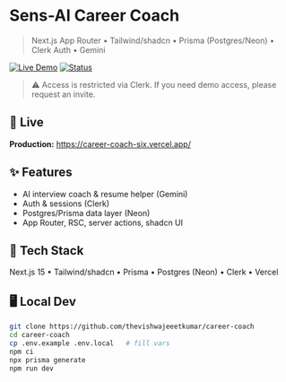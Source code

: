 # Sens-AI Career Coach

> Next.js App Router • Tailwind/shadcn • Prisma (Postgres/Neon) • Clerk Auth • Gemini

[![Live Demo](https://img.shields.io/badge/Live-Demo-00b894)](https://career-coach-six.vercel.app/)
[![Status](https://img.shields.io/website?url=https%3A%2F%2Fcareer-coach-six.vercel.app)](https://career-coach-six.vercel.app)

> ⚠️ Access is restricted via Clerk. If you need demo access, please request an invite.

## 🚀 Live
**Production:** https://career-coach-six.vercel.app/

## ✨ Features
- AI interview coach & resume helper (Gemini)
- Auth & sessions (Clerk)
- Postgres/Prisma data layer (Neon)
- App Router, RSC, server actions, shadcn UI

## 🧰 Tech Stack
Next.js 15 • Tailwind/shadcn • Prisma • Postgres (Neon) • Clerk • Vercel

## 🖥️ Local Dev
```bash
git clone https://github.com/thevishwajeeetkumar/career-coach
cd career-coach
cp .env.example .env.local   # fill vars
npm ci
npx prisma generate
npm run dev
